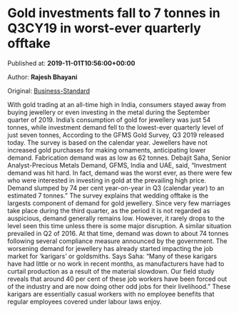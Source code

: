 
# Gold investments fall to 7 tonnes in Q3CY19 in worst-ever quarterly offtake

Published at: **2019-11-01T10:56:00+00:00**

Author: **Rajesh Bhayani**

Original: [Business-Standard](https://www.business-standard.com/article/markets/gold-investments-fall-to-7-tonnes-in-q3cy19-in-worst-ever-quarterly-offtake-119110100913_1.html)

With gold trading at an all-time high in India, consumers stayed away from buying jewellery or even investing in the metal during the September quarter of 2019.
India’s consumption of gold for jewellery was just 54 tonnes, while investment demand fell to the lowest-ever quarterly level of just seven tonnes, According to the GFMS Gold Survey, Q3 2019 released today. The survey is based on the calendar year.
Jewellers have not increased gold purchases for making ornaments, anticipating lower demand. Fabrication demand was as low as 62 tonnes.
Debajit Saha, Senior Analyst-Precious Metals Demand, GFMS, India and UAE, said, “Investment demand was hit hard. In fact, demand was the worst ever, as there were few who were interested in investing in gold at the prevailing high price. Demand slumped by 74 per cent year-on-year in Q3 (calendar year) to an estimated 7 tonnes.”
The survey explains that wedding offtake is the largests component of demand for gold jewellery. Since very few marriages take place during the third quarter, as the period it is not regarded as auspicious, demand generally remains low. However, it rarely drops to the level seen this time unless there is some major disruption. A similar situation prevailed in Q2 of 2016. At that time, demand was down to about 74 tonnes following several compliance measure announced by the government.
The worsening demand for jewellery has already started impacting the job market for ‘karigars’ or goldsmiths. Says Saha: “Many of these karigars have had little or no work in recent months, as manufacturers have had to curtail production as a result of the material slowdown. Our field study reveals that around 40 per cent of these job workers have been forced out of the industry and are now doing other odd jobs for their livelihood.”
These karigars are essentially casual workers with no employee benefits that regular employees covered under labour laws enjoy.
